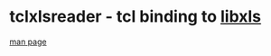 # tclxlsreader - tcl binding to [libxls](https://github.com/libxls/libxls)

[man page](doc/tclxlsreader.md)